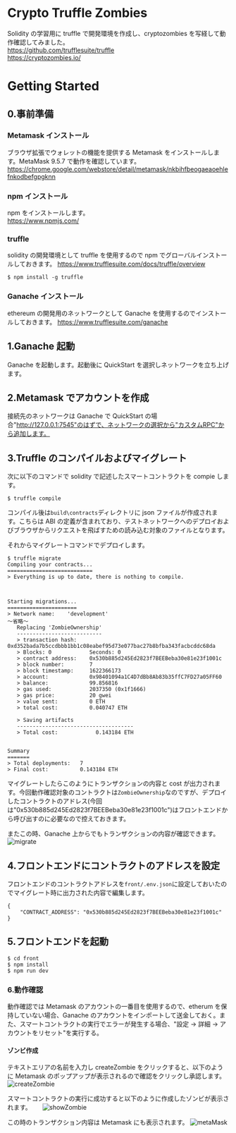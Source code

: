 # Crypto Truffle Zombies

Solidity の学習用に truffle で開発環境を作成し、cryptozombies を写経して動作確認してみました。  
https://github.com/trufflesuite/truffle  
https://cryptozombies.io/

# Getting Started

## 0.事前準備

### Metamask インストール

ブラウザ拡張でウォレットの機能を提供する Metamask をインストールします。MetaMask 9.5.7 で動作を確認しています。
https://chrome.google.com/webstore/detail/metamask/nkbihfbeogaeaoehlefnkodbefgpgknn

### npm インストール

npm をインストールします。  
https://www.npmjs.com/

### truffle

solidity の開発環境として truffle を使用するので npm でグローバルインストールしておきます。
https://www.trufflesuite.com/docs/truffle/overview

```
$ npm install -g truffle
```

### Ganache インストール

ethereum の開発用のネットワークとして Ganache を使用するのでインストールしておきます。
https://www.trufflesuite.com/ganache

## 1.Ganache 起動

Ganache を起動します。起動後に QuickStart を選択しネットワークを立ち上げます。

## 2.Metamask でアカウントを作成

接続先のネットワークは Ganache で QuickStart の場合"http://127.0.0.1:7545"のはずで、ネットワークの選択から"カスタムRPC"から追加します。

## 3.Truffle のコンパイルおよびマイグレート

次に以下のコマンドで solidity で記述したスマートコントラクトを compie します。

```
$ truffle compile
```

コンパイル後は`build\contracts`ディレクトリに json ファイルが作成されます。こちらは ABI の定義が含まれており、テストネットワークへのデプロイおよびブラウザからリクエストを飛ばすための読み込む対象のファイルとなります。

それからマイグレートコマンドでデプロイします。

```
$ truffle migrate
Compiling your contracts...
===========================
> Everything is up to date, there is nothing to compile.



Starting migrations...
======================
> Network name:    'development'
～省略～
   Replacing 'ZombieOwnership'
   ---------------------------
   > transaction hash:    0xd352bada7b5ccdbbb1bb1c08eabef95d73e077bac27b8bfba343facbcddc68da
   > Blocks: 0            Seconds: 0
   > contract address:    0x530b885d245Ed2823f7BEEBeba30e81e23f1001c
   > block number:        7
   > block timestamp:     1622366173
   > account:             0x98401094a1C4D7dBb8Ab83b35ffC7FD27a05FF60
   > balance:             99.856816
   > gas used:            2037350 (0x1f1666)
   > gas price:           20 gwei
   > value sent:          0 ETH
   > total cost:          0.040747 ETH

   > Saving artifacts
   -------------------------------------
   > Total cost:            0.143184 ETH


Summary
=======
> Total deployments:   7
> Final cost:          0.143184 ETH
```

マイグレートしたらこのようにトランザクションの内容と cost が出力されます。今回動作確認対象のコントラクトは`ZombieOwnership`なのですが、デプロイしたコントラクトのアドレス(今回は"0x530b885d245Ed2823f7BEEBeba30e81e23f1001c")はフロントエンドから呼び出すのに必要なので控えておきます。

またこの時、Ganache 上からでもトランザクションの内容が確認できます。  
![migrate](./image/migrate.PNG)

## 4.フロントエンドにコントラクトのアドレスを設定

フロントエンドのコントラクトアドレスを`front/.env.json`に設定しておいたのでマイグレート時に出力された内容で編集します。

```
{
    "CONTRACT_ADDRESS": "0x530b885d245Ed2823f7BEEBeba30e81e23f1001c"
}
```

## 5.フロントエンドを起動

```
$ cd front
$ npm install
$ npm run dev
```

### 6.動作確認

動作確認では Metamask のアカウントの一番目を使用するので、etherum を保持していない場合、Ganache のアカウントをインポートして送金しておく。また、スマートコントラクトの実行でエラーが発生する場合、"設定 → 詳細 → アカウントをリセット"を実行する。

#### ゾンビ作成

テキストエリアの名前を入力し createZombie をクリックすると、以下のように Metamask のポップアップが表示されるので確認をクリックし承認します。
![createZombie](./image/createZombie.PNG)

スマートコントラクトの実行に成功すると以下のように作成したゾンビが表示されます。　　
![showZombie](./image/showZombie.PNG)

この時のトランザクション内容は Metamask にも表示されます。
![metaMask](./image/Metamask.PNG)
